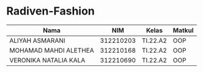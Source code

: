 # Radiven-Fashion

|**Nama**|**NIM**|**Kelas**|**Matkul**|
|----|---|-----|------|
|ALIYAH ASMARANI|312210203|TI.22.A2|OOP|
|MOHAMAD MAHDI ALETHEA|312210168|TI.22.A2|OOP|
|VERONIKA NATALIA KALA|312210690|TI.22.A2|OOP|



